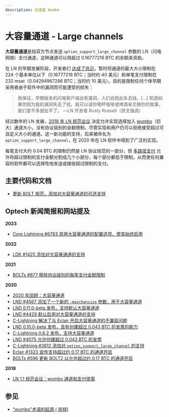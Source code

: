 ```yaml
---
description: 也涵盖 Wumbo
---
```


# 大容量通道  - Large channels

**大容量通道**是指双方节点发送 `option_support_large_channel` 参数的 LN（闪电网络）支付通道，这种通道可以用超过 0.16777216 BTC 的余额来资助。

在 LN 的早期发展阶段，开发者们 [达成了共识](https://medium.com/@rusty\_lightning/bitcoin-lightning-faq-why-the-0-042-bitcoin-limit-2eb48b703f3)，暂时将通道的最大大小限制在 224 个基本单位以下（0.16777216 BTC；当时约 40 美元）和单笔支付限制在 232 msat（0.04294967296 BTC；当时约 10 美元）。目的是限制任何个体早期采用者由于软件中的漏洞而可能遭受的损失：

> 我保证，早期版本的闪电客户端会有漏洞，人们会因此失去钱。\[…] 知道如果你因为我的漏洞失去了钱，我可以请你喝杯咖啡或啤酒来交换你的故事，我们差不多就扯平了。 —LN 开发者 Rusty Russell（原文强调）

经过数年的 LN 发展，[2018 年 LN 规范会议](https://bitcoinops.org/en/newsletters/2018/11/20/#feature-news-lightning-network-protocol-11-goals) 决定允许实现选择加入 [wumbo](https://bitcoinops.org/en/newsletters/2018/11/20/#wumbo)（巨大）通道大小，没有协议级别的金额限制，尽管实现和用户仍可以拒绝接受超过可自定义大小的通道。这一新功能的支持，后来被命名为 `option_support_large_channel`，在 2020 年在 LN 软件中得到了广泛的实现。

每笔支付大约 0.04 BTC 的限制仍然是 LN 协议规范的一部分，但 [多路径支付](https://bitcoinops.org/en/topics/multipath-payments/) 允许将超过限制的支付金额分割成几个小部分，每个部分都低于限制，从而使任何兼容的软件都可以选择性地发送或接收超过限制的支付。

## 主要代码和文档

* [更新 BOLT 规范，添加对大容量通道的可选支持](https://github.com/lightningnetwork/lightning-rfc/pull/596)

## Optech 新闻简报和网站提及

**2023**

* [Core Lightning #6783 弃用大容量通道的配置选项，使其始终启用](https://bitcoinops.org/en/newsletters/2023/11/08/#core-lightning-6783)

**2022**

* [LDK #1425 添加对大容量通道的支持](https://bitcoinops.org/en/newsletters/2022/05/04/#ldk-1425)

**2021**

* [BOLTs #877 移除协议级别的每笔支付金额限制](https://bitcoinops.org/en/newsletters/2021/06/30/#bolts-877)

**2020**

* [2020 年回顾：大容量通道](https://bitcoinops.org/en/newsletters/2020/12/23/#large-channels)
* [LND #4567 添加了一个新的 `-maxchansize` 参数，用于大容量通道](https://bitcoinops.org/en/newsletters/2020/09/23/#lnd-4567)
* [LND 0.11.0-beta 发布，支持默认大容量通道](https://bitcoinops.org/en/newsletters/2020/08/26/#lnd-0-11-0-beta)
* [LND #4429 默认启用对大容量通道的支持](https://bitcoinops.org/en/newsletters/2020/07/22/#lnd-4429)
* [C-Lightning 解决了与 Eclair 开启大容量通道的不兼容问题](https://bitcoinops.org/en/newsletters/2020/05/13/#c-lightning-0-8-2-1)
* [LND 0.10.0-beta 发布，具有创建超过 0.043 BTC 的发票的能力](https://bitcoinops.org/en/newsletters/2020/05/06/#lnd-0-10-0-beta)
* [C-Lightning 0.8.2 发布，支持大容量通道](https://bitcoinops.org/en/newsletters/2020/05/06/#c-lightning-0-8-2)
* [LND #4075 允许创建超过 0.043 BTC 的发票](https://bitcoinops.org/en/newsletters/2020/04/15/#lnd-4075)
* [C-Lightning #3612 添加对 `option_support_large_channel` 的支持](https://bitcoinops.org/en/newsletters/2020/04/08/#c-lightning-3612)
* [Eclair #1323 宣传支持超过约 0.17 BTC 的通道开启](https://bitcoinops.org/en/newsletters/2020/03/11/#eclair-1323)
* [BOLTs #596 更新 BOLT2 以允许超过约 0.17 BTC 的通道开启](https://bitcoinops.org/en/newsletters/2020/02/26/#bolts-596)

**2018**

* [LN 1.1 规范会议：wumbo 通道和支付提案](https://bitcoinops.org/en/newsletters/2018/11/20/#wumbo)

## 参见

* [“wumbo”术语的起源 ( 视频)](https://www.youtube.com/watch?v=--hsVknT1c0)
